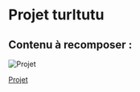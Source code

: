# Projet turltutu 

## Contenu à recomposer : 
![Projet](turlututu.png)

[Projet](https://zakariaselassi.github.io/turlututu/)


